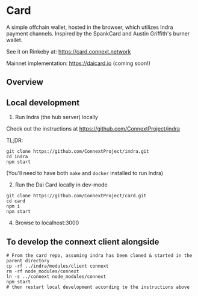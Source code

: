 # Card

A simple offchain wallet, hosted in the browser, which utilizes Indra payment channels. Inspired by the SpankCard and Austin Griffith's burner wallet.

See it on Rinkeby at: https://card.connext.network

Mainnet implementation: https://daicard.io (coming soon!)

## Overview

## Local development

1. Run Indra (the hub server) locally

Check out the instructions at https://github.com/ConnextProject/indra

TL;DR:

```
git clone https://github.com/ConnextProject/indra.git
cd indra
npm start
```

(You'll need to have both `make` and `docker` installed to run Indra)

2. Run the Dai Card locally in dev-mode

```
git clone https://github.com/ConnextProject/card.git
cd card
npm i
npm start
```

4. Browse to localhost:3000

## To develop the connext client alongside 

```
# From the card repo, assuming indra has been cloned & started in the parent directory
cp -rf ../indra/modules/client connext
rm -rf node_modules/connext
ln -s ../connext node_modules/connext
npm start
# then restart local development according to the instructions above
```
